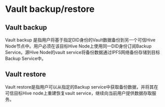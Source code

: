 # Vault backup/restore

## Vault backup

Vault backup 是指用户将基于指定DID身份的Vault数据备份到另一个可信Hive Node节点中。用户必须在该目标Hive Node上使用同一DID身份订阅Backup Service。源Hive Node的vault service将备份数据通过IPFS网络备份存储到目标Backup Service中。

## Vault restore

Vault restore是指用户可以从指定的Backup service中获取备份数据，并将其在可信目标Hive node上重建恢复vault service，继续向当前用户提供数据存取服务。
